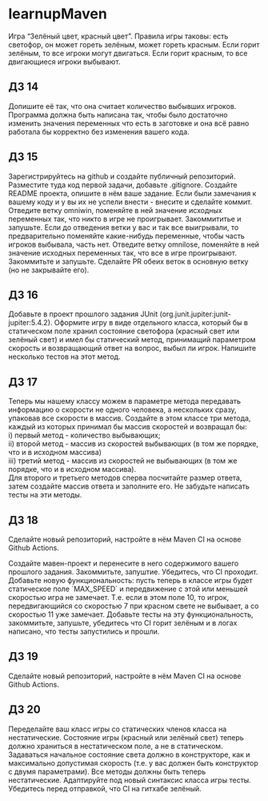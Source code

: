 # learnupMaven

<p>Игра “Зелёный цвет, красный цвет”. Правила игры таковы: есть светофор, он может гореть зелёным, может гореть красным. Если горит зелёным, то все игроки могут двигаться. Если горит красным, то все двигающиеся игроки выбывают.</p>

## ДЗ 14

<p>Допишите её так, что она считает количество выбывших игроков. Программа должна быть написана так, чтобы было достаточно изменить значения переменных что есть в заготовке и она всё равно работала бы корректно без изменения вашего кода.</p>

## ДЗ 15

<p>Зарегистрируйтесь на github и создайте публичный репозиторий. Разместите туда код первой задачи, добавьте .gitignore. Создайте README проекта, опишите в нём ваше задание. Если были замечания к вашему коду и у вы их не успели внести - внесите и сделайте коммит. Отведите ветку omniwin, поменяйте в ней значение исходных переменных так, что никто в игре не проигрывает. Закоммититье и запушьте. Если до отведения ветки у вас и так все выигрывали, то предварительно поменяйте какие-нибудь переменные, чтобы часть игроков выбывала, часть нет. Отведите ветку omnilose, поменяйте в ней значение исходных переменных так, что все в игре проигрывают. Закоммитьте и запушьте. Сделайте PR обеих веток в основную ветку (но не закрывайте его).</p>

## ДЗ 16

<p>Добавьте в проект прошлого задания JUnit (org.junit.jupiter:junit-jupiter:5.4.2). Оформите игру в виде отдельного класса, который бы в статическом поле хранил состояние светофора (красный свет или зелёный свет) и имел бы статический метод, принимащий параметром скорость и возвращающий ответ на вопрос, выбыл ли игрок. Напишите несколько тестов на этот метод.</p>

## ДЗ 17

<p>Теперь мы нашему классу можем в параметре метода передавать информацию о скорости не одного человека, а нескольких сразу, упаковав все скорости в массив. Создайте в этом классе три метода, каждый из которых принимал бы массив скоростей и возвращал бы:</br>
i) первый метод - количество выбывающих;</br>
ii) второй метод - массив из скоростей выбывающих (в том же порядке, что и в исходном массива)</br>
iii) третий метод - массив из скоростей не выбывающих (в том же порядке, что и в исходном массива).</br>
Для второго и третьего методов сперва посчитайте размер ответа, затем создайте массив ответа и заполните его.
Не забудьте написать тесты на эти методы.</p>

## ДЗ 18

<p>Сделайте новый репозиторий, настройте в нём Maven CI на основе Github Actions.</p>
<p>Создайте мавен-проект и перенесите в него содержимого вашего прошлого задания. Закоммитьте, запуштие. Убедитесь, что CI проходит. Добавьте новую функциональность: пусть теперь в классе игры будет статическое поле `MAX_SPEED` и передвижение с этой или меньшей скоростью игра не замечает. Т.е. если в этом поле 10, то игрок, передвигающийся со скоростью 7 при красном свете не выбывает, а со скоростью 11 уже замечает. Добавьте тесты на эту функциональность, закоммитьте, запушьте, убедитесь что CI горит зелёным и в логах написано, что тесты запустились и прошли.</p>

## ДЗ 19

<p>Сделайте новый репозиторий, настройте в нём Maven CI на основе Github Actions.</p>

## ДЗ 20

<p>Переделайте ваш класс игры со статических членов класса на нестатические. Состояние игры (красный или зелёный свет) теперь должно храниться в нестатическом поле, а не в статическом. Задаваться начальное состояние света должно в конструкторе, как и максимально допустимая скорость (т.е. у вас должен быть конструктор с двумя параметрами). Все методы должны быть теперь нестатические. Адаптируйте под новый синтаксис класса игры тесты. Убедитесь перед отправкой, что CI на гитхабе зелёный.</p>